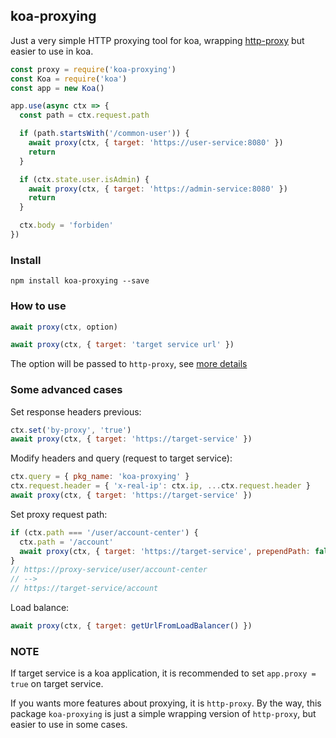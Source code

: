 ## koa-proxying

Just a very simple HTTP proxying tool for koa, wrapping [http-proxy](https://www.npmjs.com/package/http-proxy) but easier to use in koa.

```javascript
const proxy = require('koa-proxying')
const Koa = require('koa')
const app = new Koa()

app.use(async ctx => {
  const path = ctx.request.path

  if (path.startsWith('/common-user')) {
    await proxy(ctx, { target: 'https://user-service:8080' })
    return
  }

  if (ctx.state.user.isAdmin) {
    await proxy(ctx, { target: 'https://admin-service:8080' })
    return
  }

  ctx.body = 'forbiden'
})

```

### Install
```
npm install koa-proxying --save
```

### How to use

```javascript
await proxy(ctx, option)

await proxy(ctx, { target: 'target service url' })
```
The option will be passed to `http-proxy`, see [more details](https://www.npmjs.com/package/http-proxy#options)

### Some advanced cases

Set response headers previous:
```javascript
ctx.set('by-proxy', 'true')
await proxy(ctx, { target: 'https://target-service' })
```

Modify headers and query (request to target service):
```javascript
ctx.query = { pkg_name: 'koa-proxying' }
ctx.request.header = { 'x-real-ip': ctx.ip, ...ctx.request.header }
await proxy(ctx, { target: 'https://target-service' })
```

Set proxy request path:
```javascript
if (ctx.path === '/user/account-center') {
  ctx.path = '/account'
  await proxy(ctx, { target: 'https://target-service', prependPath: false })
}
// https://proxy-service/user/account-center
// --> 
// https://target-service/account
```

Load balance:
```javascript
await proxy(ctx, { target: getUrlFromLoadBalancer() })
```

### NOTE

If target service is a koa application, it is recommended to set `app.proxy = true` on target service.

If you wants more features about proxying, it is `http-proxy`. By the way, this package `koa-proxying` is just a simple wrapping version of `http-proxy`, but easier to use in some cases.
